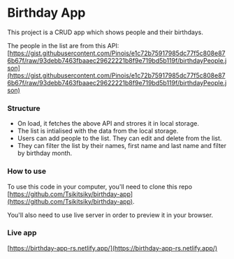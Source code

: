 # Birthday App

This project is a CRUD app which shows people and their birthdays. 

The people in the list are from this API: [https://gist.githubusercontent.com/Pinois/e1c72b75917985dc77f5c808e876b67f/raw/93debb7463fbaaec29622221b8f9e719bd5b119f/birthdayPeople.json](https://gist.githubusercontent.com/Pinois/e1c72b75917985dc77f5c808e876b67f/raw/93debb7463fbaaec29622221b8f9e719bd5b119f/birthdayPeople.json)

### Structure

- On load, it fetches the above API and strores it in local storage. 
- The list is intialised with the data from the local storage.
- Users can add people to the list. They can edit and delete from the list.
- They can filter the list by their names, first name and last name and filter by birthday month.

### How to use
To use this code in your computer, you'll need to clone this repo [https://github.com/Tsikitsiky/birthday-app](https://github.com/Tsikitsiky/birthday-app).

You'll also need to use live server in order to preview it in your browser.


### Live app
[https://birthday-app-rs.netlify.app/](https://birthday-app-rs.netlify.app/)

